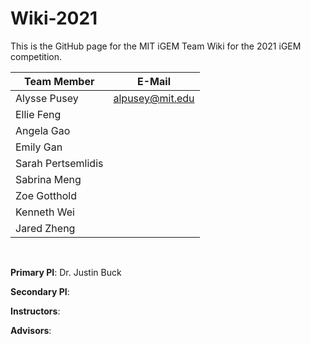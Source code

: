 # Wiki-2021
This is the GitHub page for the MIT iGEM Team Wiki for the 2021 iGEM competition. 

| Team Member | E-Mail |
| --- | --- |
| Alysse Pusey | alpusey@mit.edu  |
| Ellie Feng |  |
| Angela Gao  |  |
| Emily Gan |  |
| Sarah Pertsemlidis |  |
| Sabrina Meng |  |
| Zoe Gotthold|  |
| Kenneth Wei |  |
| Jared Zheng |  |

<br/>

**Primary PI**: Dr. Justin Buck

**Secondary PI**: 

**Instructors**: 

**Advisors**: 
